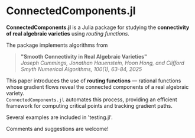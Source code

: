 # ConnectedComponents.jl

**ConnectedComponents.jl** is a Julia package for studying the **connectivity of real algebraic varieties** using *routing functions*.  

The package implements algorithms from  
> **"Smooth Connectivity in Real Algebraic Varieties"**  
> *Joseph Cummings, Jonathan Hauenstein, Hoon Hong, and Clifford Smyth*
> *Numerical Algorithms, 100(1), 63-84, 2025*

This paper introduces the use of **routing functions** — rational functions whose gradient flows reveal the connected components of a real algebraic variety.  
`ConnectedComponents.jl` automates this process, providing an efficient framework for computing critical points and tracking gradient paths.

Several examples are included in 'testing.jl'. 

Comments and suggestions are welcome!
